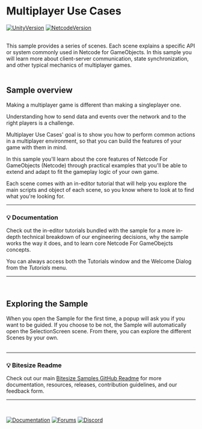 # Multiplayer Use Cases

[![UnityVersion](https://img.shields.io/badge/Unity%20Version:-6000.0.23f1%20-57b9d3.svg?logo=unity&color=2196F3)](https://unity.com/releases/editor/whats-new/6000.0.23)
[![NetcodeVersion](https://img.shields.io/badge/Netcode%20Version:-2.0.0-57b9d3.svg?logo=unity&color=2196F3)](https://github.com/Unity-Technologies/com.unity.netcode.gameobjects/releases/tag/ngo%2F2.0.0)
<br><br>

This sample provides a series of scenes. Each scene explains a specific API or system commonly used in Netcode for GameObjects. In this sample you will learn more about client-server communication, state synchronization, and other typical mechanics of multiplayer games.
<br><br>

## Sample overview

Making a multiplayer game is different than making a singleplayer one. 

Understanding how to send data and events over the network and to the right players is a challenge.

Multiplayer Use Cases' goal is to show you how to perform common actions in a multiplayer environment, so that you can build the features of your game with them in mind.

In this sample you'll learn about the core features of Netcode For GameObjects (Netcode) through practical examples that you'll be able to extend and adapt to fit the gameplay logic of your own game. 

Each scene comes with an in-editor tutorial that will help you explore the main scripts and object of each scene, so you know where to look at to find what you're looking for.

---
### 💡 Documentation
Check out the in-editor tutorials bundled with the sample for a more in-depth technical breakdown of our engineering decisions, why the sample works the way it does, and to learn core Netcode For GameObejcts concepts.

You can always access both the Tutorials window and the Welcome Dialog from the *Tutorials* menu.

---
<br>

## Exploring the Sample
When you open the Sample for the first time, a popup will ask you if you want to be guided. If you choose to be not, the Sample will automatically open the SelectionScreen scene. From there, you can explore the different Scenes by your own.
<br><br>

---
### 💡 Bitesize Readme
Check out our main [Bitesize Samples GitHub Readme](https://github.com/Unity-Technologies/com.unity.multiplayer.samples.bitesize#readme) for more documentation, resources, releases, contribution guidelines, and our feedback form.

---
<br>

[![Documentation](https://img.shields.io/badge/Unity-bitesize--docs-57b9d3.svg?logo=unity&color=2196F3)](https://docs-multiplayer.unity3d.com/netcode/current/learn/bitesize/bitesize-introduction)
[![Forums](https://img.shields.io/badge/Unity-multiplayer--forum-57b9d3.svg?logo=unity&color=2196F3)](https://forum.unity.com/forums/multiplayer.26/)
[![Discord](https://img.shields.io/discord/449263083769036810.svg?label=discord&logo=discord&color=5865F2)](https://discord.gg/FM8SE9E)
